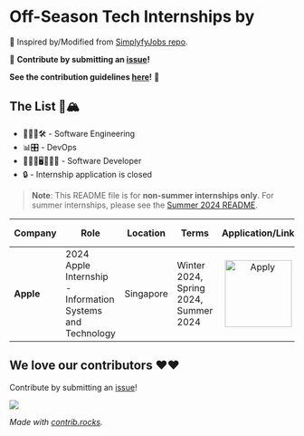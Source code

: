 # Off-Season Tech Internships by

💙 Inspired by/Modified from [SimplyfyJobs repo](https://github.com/SimplifyJobs/Summer2024-Internships/tree/dev).

🙏 **Contribute by submitting an [issue](https://github.com/ayazhankadessova/apac-internships-summer-2024/issues)!**

**See the contribution guidelines [here](https://github.com/ayazhankadessova/apac-internships-summer-2024/blob/main/CONTRIBUTING.md)!** 🙏

## The List 🚴🏔

- 👩🏻‍💻🛠 - Software Engineering
- 📊🎛️ - DevOps
- 👩🏻‍💻🖥️👩🏽‍💻 - Software Developer
- 🔒 - Internship application is closed

> **Note**:
> This README file is for **non-summer internships only**. For summer internships, please see the [Summer 2024 README](https://github.com/ayazhankadessova/apac-internships-summer-2024/blob/main/README.md).

<!-- Please leave a one line gap between this and the table TABLE_START (DO NOT CHANGE THIS LINE) -->

| Company   | Role                                                       | Location  | Terms                                 |                                                                                                           Application/Link                                                                                                            | Deadline | Start Date       | Date Posted |
| --------- | ---------------------------------------------------------- | --------- | ------------------------------------- | :-----------------------------------------------------------------------------------------------------------------------------------------------------------------------------------------------------------------------------------: | -------- | ---------------- | :---------: |
| **Apple** | 2024 Apple Internship - Information Systems and Technology | Singapore | Winter 2024, Spring 2024, Summer 2024 | <a href="https://jobs.apple.com/en-sg/details/200496215/2024-apple-internship-information-systems-and-technology?team=STDNT&utm_source=Simplify&ref=Simplify"><img src="https://i.imgur.com/u1KNU8z.png" width="118" alt="Apply"></a> | N/A      | Feb to July 2024 |   Aug 21    |

<!-- Please leave a one line gap between this and the table TABLE_END (DO NOT CHANGE THIS LINE) -->

## We love our contributors ❤️❤️

Contribute by submitting an [issue](https://github.com/SimplifyJobs/Summer2024-Internships/issues/new/choose)!

<a href="https://github.com/ayazhankadessova/apac-internships-summer-2024/graphs/contributors">
  <img src="https://contrib.rocks/image?repo=ayazhankadessova/apac-internships-summer-2024" />
</a>

_Made with [contrib.rocks](https://contrib.rocks)._
